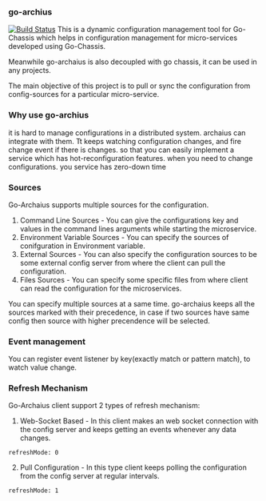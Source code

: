 ### go-archius
[![Build Status](https://travis-ci.org/ServiceComb/go-archaius.svg?branch=master)](https://travis-ci.org/ServiceComb/go-archaius)
This is a dynamic configuration management tool for Go-Chassis which helps in configuration
management for micro-services developed using Go-Chassis. 

Meanwhile go-archaius is also decoupled with go chassis, it can be used in any projects.

The main objective of this project is to pull or sync the configuration from config-sources for a particular
micro-service.

### Why use go-archius
it is hard to manage configurations in a distributed system. archaius can integrate with them. Tt  keeps watching configuration changes, and fire change event if there is changes. 
so that you can easily implement a service which has hot-reconfiguration features. when you need to change configurations. you service has zero-down time

### Sources
Go-Archaius  supports multiple sources for the configuration.

1. Command Line Sources - You can give the configurations key and values in the command lines arguments 
while starting the microservice.
2. Environment Variable Sources - You can specify the sources of conifguration in Environment variable.
3. External Sources - You can also specify the configuration sources to be some 
external config server from where the client can pull the configuration.
4. Files Sources - You can specify some specific files from where client can read 
the configuration for the microservices.

You can specify multiple sources at a same time. go-archaius keeps all 
the sources marked with their precedence,  in case if two sources have same config
then source with higher precendence will be selected.

### Event management
You can register event listener by key(exactly match or pattern match), to watch value change.

 


### Refresh Mechanism
Go-Archaius client support 2 types of refresh mechanism:
1. Web-Socket Based - In this client makes an web socket connection with
the config server and keeps getting an events whenever any data changes.
```
refreshMode: 0
```
2. Pull Configuration - In this type client keeps polling the configuration from
the config server at regular intervals.
```
refreshMode: 1
```
